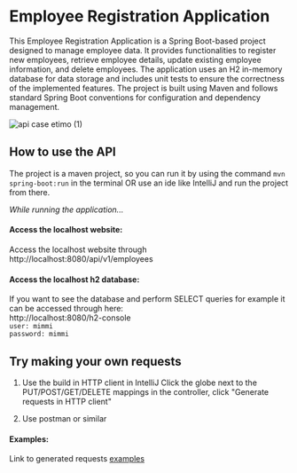 # Employee Registration Application
This Employee Registration Application is a Spring Boot-based project designed to manage employee data. 
It provides functionalities to register new employees, retrieve employee details, update existing employee information, and delete employees. 
The application uses an H2 in-memory database for data storage and includes unit tests to ensure the correctness of the implemented features. 
The project is built using Maven and follows standard Spring Boot conventions for configuration and dependency management.

![api case etimo (1)](https://github.com/user-attachments/assets/593c4b74-42c1-47af-8504-e433afe9a553)

## How to use the API
The project is a maven project, so you can run it by using the command `mvn spring-boot:run` in the terminal 
OR use an ide like IntelliJ and run the project from there.

*While running the application...*
#### Access the localhost website:
Access the localhost website through http://localhost:8080/api/v1/employees

#### Access the localhost h2 database:
If you want to see the database and perform SELECT queries for example it can be accessed through here:<br>
http://localhost:8080/h2-console<br>
`user: mimmi`<br>
`password: mimmi`

## Try making your own requests
1. Use the build in HTTP client in IntelliJ
Click the globe next to the PUT/POST/GET/DELETE mappings in the controller, click "Generate requests in HTTP client"

2. Use postman or similar

#### Examples:
Link to generated requests [examples](https://github.com/flooNetworker/Employee-Registration-Application/blob/main/src/test/generated-requests.http)
